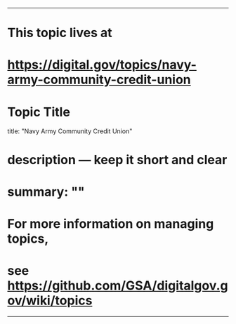 
---
# This topic lives at
# https://digital.gov/topics/navy-army-community-credit-union

# Topic Title
title: "Navy Army Community Credit Union"

# description — keep it short and clear
# summary: ""


# For more information on managing topics,
# see https://github.com/GSA/digitalgov.gov/wiki/topics
---